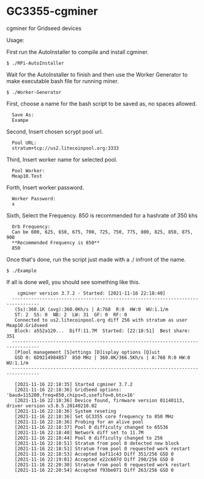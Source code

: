# GC3355-cgminer
cgminer for Gridseed devices

Usage:

First run the AutoInstaller to compile and install cgminer.

	$ ./RPi-AutoInstaller

Wait for the AutoInstaller to finish and then use the Worker Generator to make executable bash file for running miner.

	$ ./Worker-Generator

First, choose a name for the bash script to be saved as, no spaces allowed.

	  Save As:
	  Exampe

Second, Insert chosen scrypt pool url.

	  Pool URL:
	  stratum+tcp://us2.litecoinpool.org:3333

Third, Insert worker name for selected pool.

	  Pool Worker:
	  Meap10.Test

Forth, Insert worker password.

	  Worker Password:
	  x

Sixth, Select the Frequency. 850 is recommended for a hashrate of 350 khs

	  Orb Frequency:
	  Can be 600, 625, 650, 675, 700, 725, 750, 775, 800, 825, 850, 875, 900
	  **Recommended Frequency is 850**
	  850

Once that's done, run the script just made with a ./ infront of the name.

	$ ./Example  

If all is done well, you should see something like this.


	    cgminer version 3.7.2 - Started: [2021-11-16 22:18:40]
	  --------------------------------------------------------------------------------
	   (5s):360.1K (avg):360.0Kh/s | A:768  R:0  HW:0  WU:1.1/m
	   ST: 2  SS: 0  NB: 2  LW: 31  GF: 0  RF: 0
	   Connected to us2.litecoinpool.org diff 256 with stratum as user Meap10.Gridseed
	   Block: a552a120...  Diff:11.7M  Started: [22:18:51]  Best share: 351
	  --------------------------------------------------------------------------------
	   [P]ool management [S]ettings [D]isplay options [Q]uit
	   GSD 0: 6D9214984857  850 MHz | 360.0K/366.5Kh/s | A:768 R:0 HW:0 WU:1.1/m
	  --------------------------------------------------------------------------------

	   [2021-11-16 22:18:35] Started cgminer 3.7.2
	   [2021-11-16 22:18:36] GridSeed options: 'baud=115200,freq=850,chips=5,usefifo=0,btc=16'
	   [2021-11-16 22:18:36] Device found, firmware version 01140113, driver version v3.8.5.20140210.02
	   [2021-11-16 22:18:36] System reseting
	   [2021-11-16 22:18:36] Set GC3355 core frequency to 850 MHz
	   [2021-11-16 22:18:36] Probing for an alive pool
	   [2021-11-16 22:18:37] Pool 0 difficulty changed to 65536
	   [2021-11-16 22:18:40] Network diff set to 11.7M
	   [2021-11-16 22:18:44] Pool 0 difficulty changed to 256
	   [2021-11-16 22:18:51] Stratum from pool 0 detected new block
	   [2021-11-16 22:18:51] Stratum from pool 0 requested work restart
	   [2021-11-16 22:18:53] Accepted baf11c43 Diff 351/256 GSD 0
	   [2021-11-16 22:19:01] Accepted e22c607d Diff 290/256 GSD 0
	   [2021-11-16 22:20:30] Stratum from pool 0 requested work restart
	   [2021-11-16 22:20:54] Accepted f93be071 Diff 263/256 GSD 0
